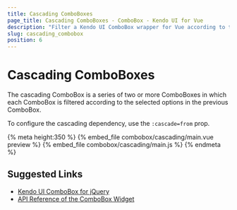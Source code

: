 ```yaml
---
title: Cascading ComboBoxes
page_title: Cascading ComboBoxes - ComboBox - Kendo UI for Vue
description: "Filter a Kendo UI ComboBox wrapper for Vue according to the selection in another ComboBox."
slug: cascading_combobox
position: 6
---
```


# Cascading ComboBoxes

The cascading ComboBox is a series of two or more ComboBoxes in which each ComboBox is filtered according to the selected options in the previous ComboBox.

To configure the cascading dependency, use the `:cascade=from` prop.

{% meta height:350 %}
{% embed_file combobox/cascading/main.vue preview %}
{% embed_file combobox/cascading/main.js %}
{% endmeta %}

## Suggested Links

* [Kendo UI ComboBox for jQuery](https://docs.telerik.com/kendo-ui/controls/editors/combobox/overview)
* [API Reference of the ComboBox Widget](https://docs.telerik.com/kendo-ui/api/javascript/ui/combobox)
